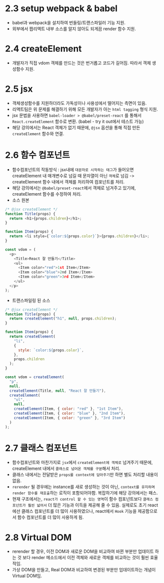 # 2.3 setup webpack & babel

- babel과 webpack을 설치하여 번들링/트랜스파일러 기능 지원.
- 외부에서 짭리액트 내부 소스를 알지 않아도 되게끔 render 함수 지원.

# 2.4 createElement

- 개발자가 직접 vdom 객체를 만드는 것은 번거롭고 코드가 길어짐. 따라서 객체 생성함수 지원.

# 2.5 jsx

- 객체생성함수를 지원하더라도 가독성이나 사용성에서 떨어지는 측면이 있음.
- 리액트팀은 위 문제를 해결하기 위해 모든 개발자가 아는 `html tagging` 형식 지원.
- jsx 문법을 사용하면 `babel-loader > @babel/preset-react` 를 통해서 `React.createElement` 함수로 변환. (babel - try it out에서 테스트 가능)
- 해당 강의에서는 React 객체가 없기 때문에, `@jsx` 옵션을 통해 직접 만든 `createElement` 함수와 연결.

# 2.6 함수 컴포넌트

- 함수컴포넌트의 작동방식 : jsx내에 `대문자로 시작하는 태그`가 들어오면 createElement 내 매개변수로 넘길 때 문자열이 아닌 `객체`로 넘김 -> createElement 함수 내에서 객체를 처리하여 컴포넌트를 처리.
- 해당 강의에서는 `@babel/preset-react`에서 객체로 넘겨주고 있기에, createElement 함수를 수정하여 처리.
- 소스 원본

```javascript
/* @jsx createElement */
function Title(props) {
  return <h1>{props.children}</h1>;
}

function Item(props) {
  return <li style={`color:${props.color}`}>{props.children}</li>;
}

const vdom = (
  <p>
    <Title>React 잘 만들기</Title>
    <ul>
      <Item color="red">1st Item</Item>
      <Item color="blue">2nd Item</Item>
      <Item color="green">3rd Item</Item>
    </ul>
  </p>
);
```

- 트랜스파일링 된 소스

```javascript
/* @jsx createElement */
function Title(props) {
  return createElement("h1", null, props.children);
}

function Item(props) {
  return createElement(
    "li",
    {
      style: `color:${props.color}`,
    },
    props.children
  );
}

const vdom = createElement(
  "p",
  null,
  createElement(Title, null, "React 잘 만들기"),
  createElement(
    "ul",
    null,
    createElement(Item, { color: "red" }, "1st Item"),
    createElement(Item, { color: "blue" }, "2nd Item"),
    createElement(Item, { color: "green" }, "3rd Item")
  )
);
```

# 2.7 클래스 컴포넌트

- 함수컴포넌트와 마찬가지로 `jsx`에서 `createElement에 객체로` 넘겨주기 때문에, createElement 내에서 `클래스로 넘어온 객체를 구분`해서 처리.
- 클래스 내에서는 전달받은 `props를 context에 담아주기`만 하면 별도 처리할 내용이 없음.
- `rerender` 될 경우에는 instance를 새로 생성하는 것이 아닌, `context를 유지하며 render 함수를 재호출`하는 로직이 포함되어야함. 복잡하기에 해당 강의에서는 패스.
- 현재 구조에서는, `react가 control 할 수 있는 영역`이 함수 컴포넌트보다 `클래스 컴포넌트가 훨씬 넓어서` 더 많은 기능과 이득을 제공해 줄 수 있음.
  실제로도 초기 react에선 클래스 컴포넌트를 더 많이 사용하였으나, react에서 `Hook` 기능을 제공함으로서 함수 컴포넌트를 더 많이 사용하게 됨.

# 2.8 Virtual DOM

- rerender 할 경우, 이전 DOM과 새로운 DOM을 비교하여 바뀐 부분만 업데이트 하는 것 보다 render 메소드에서 이전 객체와 새로운 객체를 비교하는 것이 훨씬 효율적임.
- 가상 DOM을 만들고, Real DOM과 비교하여 변경된 부분만 업데이트하는 개념이 Virtual DOM임.
